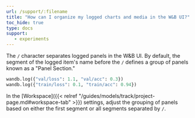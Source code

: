 ```yaml
---
url: /support/:filename
title: "How can I organize my logged charts and media in the W&B UI?"
toc_hide: true
type: docs
support:
   - experiments
---
```

The `/` character separates logged panels in the W&B UI. By default, the segment of the logged item's name before the `/` defines a group of panels known as a "Panel Section."

```python
wandb.log({"val/loss": 1.1, "val/acc": 0.3})
wandb.log({"train/loss": 0.1, "train/acc": 0.94})
```

In the [Workspace]({{< relref "/guides/models/track/project-page.md#workspace-tab" >}}) settings, adjust the grouping of panels based on either the first segment or all segments separated by `/`.